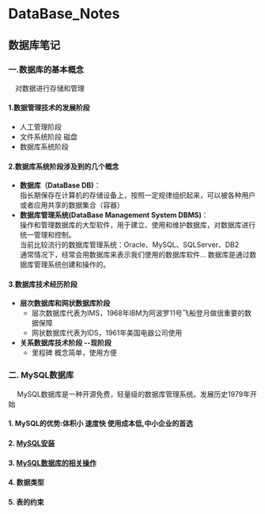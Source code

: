 # DataBase_Notes

## 数据库笔记


### 一.数据库的基本概念
&emsp;对数据进行存储和管理

#### 1.数据管理技术的发展阶段

 + 人工管理阶段
 + 文件系统阶段 磁盘
 + 数据库系统阶段
 
#### 2.数据库系统阶段涉及到的几个概念

 +  **数据库（DataBase DB)**：<br/>
指长期保存在计算机的存储设备上，按照一定规律组织起来，可以被各种用户或者应用共享的数据集合（容器）<br/>
 + **数据库管理系统(DataBase Management System DBMS)**：<br/>
操作和管理数据库的大型软件，用于建立、使用和维护数据库，对数据库进行统一管理和控制。<br/>当前比较流行的数据库管理系统：Oracle、MySQL、SQLServer、DB2 <br/>
通常情况下，经常会用数据库来表示我们使用的数据库软件... 数据库是通过数据库管理系统创建和操作的。
 
#### 3.数据库技术经历阶段

+ **层次数据库和网状数据库阶段**
	+ 层次数据库代表为IMS，1968年IBM为阿波罗11号飞船登月做很重要的数据保障
	+ 网状数据库代表为IDS，1961年美国电器公司使用
+ **关系数据库技术阶段 --现阶段**
	+ 里程碑 概念简单，使用方便

### 二. MySQL数据库
&emsp; MySQL数据库是一种开源免费，轻量级的数据库管理系统。发展历史1979年开始 

#### 1. MySQL的优势:体积小 速度快 使用成本低,中小企业的首选 
#### 2. [MySQL安装](install.md)
#### 3. [MySQL数据库的相关操作](op.md)
#### 4. 数据类型
#### 5. 表的约束






